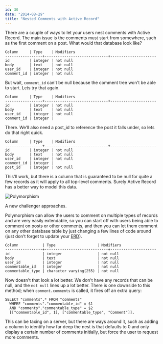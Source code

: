 ```yaml
---
id: 30
date: "2014-08-29"
title: "Nested Comments with Active Record"
---
```

There are a couple of ways to let your users nest comments with Active Record. The main issue is the comments must start from somewhere, such as the first comment on a post. What would that database look like?

    Column     | Type    | Modifiers
    -----------------+-----------------------------+---------------------
    id         | integer | not null
    body       | text    | not null
    user_id    | integer | not null
    comment_id | integer | not null

But wait, `comment_id` can't be null because the comment tree won't be able to start. Lets try that again.

    Column     | Type    | Modifiers
    -----------------+-----------------------------+---------------------
    id         | integer | not null
    body       | text    | not null
    user_id    | integer | not null
    comment_id | integer | 

There. We'll also need a post\_id to reference the post it falls under, so lets do that right quick.

    Column     | Type    | Modifiers
    -----------------+-----------------------------+---------------------
    id         | integer | not null
    body       | text    | not null
    user_id    | integer | not null
    comment_id | integer |
    post_id    | integer | not null

This'll work, but there is a column that is guaranteed to be null for quite a few records as it will apply to all top-level comments. Surely Active Record has a better way to model this data.

![Polymorphism](http://i.imgur.com/vZqytd1.png?1)

A new challenger approaches.

Polymorphism can allow the users to comment on multiple types of records and are very easily extendable, so you can start off with users being able to comment on posts or other comments, and then you can let them comment on any other database table by just changing a few lines of code around (just don't forget to update your [ERD](http://en.wikipedia.org/wiki/Entity%E2%80%93relationship_model)).

    Column           | Type                   | Modifiers
    -----------------+-----------------------------+---------------------
    id               | integer                | not null 
    body             | text                   | not null
    user_id          | integer                | not null
    commentable_id   | integer                | not null
    commentable_type | character varying(255) | not null

Now doesn't that look a lot better. We don't have any records that can be null, and the `not null` lines up a lot better. There is one downside to this method; when `comment.comments` is called, it fires off an extra query:

    SELECT "comments".* FROM "comments"
      WHERE "comments"."commentable_id" = $1
      AND "comments"."commentable_type" = $2
      [["commentable_id", 1], ["commentable_type", "Comment"]].

This can be taxing on a server, but there are ways around it, such as adding a column to identify how far deep the nest is that defaults to 0 and only display a certain number of comments initially, but force the user to request more comments.